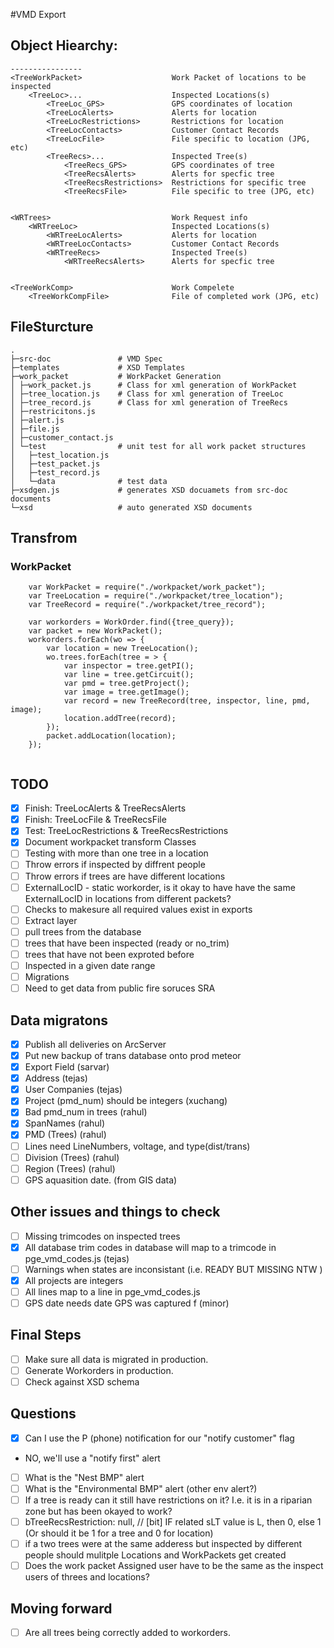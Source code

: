#VMD Export



## Object Hiearchy:
```
----------------
<TreeWorkPacket>					Work Packet of locations to be inspected
	<TreeLoc>...					Inspected Locations(s)
		<TreeLoc_GPS>				GPS coordinates of location
		<TreeLocAlerts>				Alerts for location
		<TreeLocRestrictions>		Restrictions for location
		<TreeLocContacts>			Customer Contact Records
		<TreeLocFile>				File specific to location (JPG, etc)
		<TreeRecs>...				Inspected Tree(s)
			<TreeRecs_GPS>			GPS coordinates of tree
			<TreeRecsAlerts>		Alerts for specfic tree
			<TreeRecsRestrictions>	Restrictions for specific tree
			<TreeRecsFile>			File specific to tree (JPG, etc)


<WRTrees>							Work Request info
	<WRTreeLoc>						Inspected Locations(s)
		<WRTreeLocAlerts>			Alerts for location
		<WRTreeLocContacts>			Customer Contact Records
		<WRTreeRecs>				Inspected Tree(s)
			<WRTreeRecsAlerts>		Alerts for specfic tree


<TreeWorkComp>						Work Compelete 
	<TreeWorkCompFile>				File of completed work (JPG, etc)

```

## FileSturcture
```
.
├─src-doc 	            # VMD Spec
├─templates  			# XSD Templates 
├─work_packet   		# WorkPacket Generation
│ ├─work_packet.js      # Class for xml generation of WorkPacket
│ ├─tree_location.js	# Class for xml generation of TreeLoc
│ ├─tree_record.js      # Class for xml generation of TreeRecs
│ ├─restricitons.js
│ ├─alert.js
│ ├─file.js
│ ├─customer_contact.js
│ └─test				# unit test for all work packet structures 
│   ├─test_location.js
│   ├─test_packet.js
│   ├─test_record.js 
│	└─data				# test data
├─xsdgen.js				# generates XSD docuamets from src-doc documents
└─xsd					# auto generated XSD documents 
```


## Transfrom 
### WorkPacket

```
	var WorkPacket = require("./workpacket/work_packet");
	var TreeLocation = require("./workpacket/tree_location");
	var TreeRecord = require("./workpacket/tree_record");
	
	var workorders = WorkOrder.find({tree_query});
	var packet = new WorkPacket();
	workorders.forEach(wo => {
		var location = new TreeLocation();
		wo.trees.forEach(tree = > {
			var inspector = tree.getPI();
			var line = tree.getCircuit();
			var pmd = tree.getProject();
			var image = tree.getImage();
			var record = new TreeRecord(tree, inspector, line, pmd, image);
			location.addTree(record);
		});
		packet.addLocation(location);		
	});
		
```



## TODO

- [x] Finish: TreeLocAlerts & TreeRecsAlerts
- [x] Finish: TreeLocFile & TreeRecsFile
- [x] Test:   TreeLocRestrictions & TreeRecsRestrictions
- [x] Document workpacket transform Classes
- [ ] Testing with more than one tree in a location
 - [ ] Throw errors if inspected by diffrent people
 - [ ] Throw errors if trees are have different locations
 - [ ] ExternalLocID - static workorder, is it okay to have have the same ExternalLocID in locations from different packets?
- [ ] Checks to makesure all required values exist in exports
- [ ] Extract layer 
 - [ ] pull trees from the database 
 - [ ] trees that have been inspected (ready or no_trim)
 - [ ] trees that have not been exproted before  
 - [ ] Inspected in a given date range
- [ ] Migrations
- [ ] Need to get data from public fire soruces SRA

## Data migratons
- [x] Publish all deliveries on ArcServer
- [x] Put new backup of trans database onto prod meteor
- [x] Export Field (sarvar)
- [x] Address (tejas)
- [x] User Companies (tejas)
- [x] Project (pmd_num) should be integers (xuchang)
- [x] Bad pmd_num in trees (rahul)
- [x] SpanNames (rahul)
- [x] PMD (Trees) (rahul)
- [ ] Lines need LineNumbers, voltage, and type(dist/trans) 
- [ ] Division (Trees) (rahul)
- [ ] Region (Trees) (rahul)
- [ ] GPS aquasition date. (from GIS data)

## Other issues and things to check
- [ ] Missing trimcodes on inspected trees
- [x] All database trim codes in database will map to a trimcode in pge_vmd_codes.js (tejas)
- [ ] Warnings when states are inconsistant (i.e. READY BUT MISSING NTW )
- [x] All projects are integers
- [ ] All lines map to a line in pge_vmd_codes.js
- [ ] GPS date needs date GPS was captured f (minor)

## Final Steps
- [ ] Make sure all data is migrated in production.
- [ ] Generate Workorders in production.
- [ ] Check against XSD schema

## Questions
- [x] Can I use the P (phone) notification for our "notify customer" flag
 - NO, we'll use a "notify first" alert
- [ ] What is the "Nest BMP" alert
- [ ] What is the "Environmental BMP" alert (other env alert?)
- [ ] If a tree is ready can it still have restrictions on it?  I.e. it is in a riparian zone but has been okayed to work?
- [ ] bTreeRecsRestriction: null,   //   <bTreeRecsRestriction> [bit]    IF related sLT value is L, then 0, else 1   (Or should it be 1 for a tree and 0 for location)
- [ ] if a two trees were at the same adderess but inspected by different people should mulitple Locations and WorkPackets get created
- [ ] Does the work packet Assigned user have to be the same as the inspect users of threes and locations?

## Moving forward
- [ ] Are all trees being correctly added to workorders.




